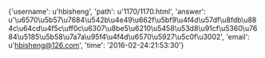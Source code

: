 {'username': u'hbisheng', 'path': u'1170/1170.html', 'answer': u'\u6570\u5b57\u7684\u542b\u4e49\u662f\u5bf9\u4f4d\u57df\u8fdb\u884c\u64cd\u4f5c\uff0c\u6307\u8be5\u6210\u5458\u53d8\u91cf\u5360\u7684\u5185\u5b58\u7a7a\u95f4\u4f4d\u6570\u5927\u5c0f\u3002', 'email': u'hbisheng@126.com', 'time': '2016-02-24:21:53:30'}